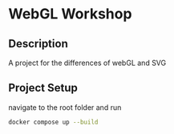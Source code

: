 # WebGL Workshop

## Description
A project for the differences of webGL and SVG

## Project Setup 
navigate to the root folder and run
```bash
docker compose up --build 
```